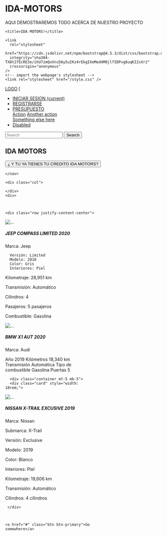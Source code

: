 # IDA-MOTORS
AQUI DEMOSTRAREMOS TODO ACERCA DE NUESTRO PROYECTO
<!DOCTYPE html>
<html lang="en">
  <head>
    <meta charset="utf-8" />
    <meta http-equiv="X-UA-Compatible" content="IE=edge" />
    <meta name="viewport" content="width=device-width, initial-scale=1" />

    <title>IDA MOTORS!</title>

    <link
      rel="stylesheet"
      href="https://cdn.jsdelivr.net/npm/bootstrap@4.5.3/dist/css/bootstrap.min.css"
      integrity="sha384-TX8t27EcRE3e/ihU7zmQxVncDAy5uIKz4rEkgIXeMed4M0jlfIDPvg6uqKI2xXr2"
      crossorigin="anonymous"
    />
    <!-- import the webpage's stylesheet -->
    <link rel="stylesheet" href="/style.css" />
  </head>
  <body>
    <nav class="navbar navbar-expand-lg navbar-light bg-light bg-dark navbar-dark">
      <a class="navbar-brand" href="#">LOGO</a>
       [</a>
        <div class="collapse navbar-collapse" id="navbarSupportedContent">
    <ul class="nav">
      <li class="nav-item active">
        <a class="nav-link" href="#">INICIAR SESION <span class="sr-only">(current)</span></a>
      </li>
      <li class="nav-item">
        <a class="nav-link" href="#">REGISTRARSE</a>
      </li>
      <li class="nav-item dropdown">
        <a class="nav-link dropdown-toggle" href="#" id="CREDITOS" role="button" data-toggle="dropdown" aria-haspopup="true" aria-expanded="false">
          PRESUPUESTO
        </a>
        <div class="dropdown-menu" aria-labelledby="navbarDropdown">
          <a class="dropdown-item" href="#">Action</a>
          <a class="dropdown-item" href="#">Another action</a>
          <div class="dropdown-divider"></div>
          <a class="dropdown-item" href="#">Something else here</a>
        </div>
      </li>
      <li class="nav-item">
        <a class="nav-link disabled" href="#" tabindex="-1" aria-disabled="true">Disabled</a>
      </li>
    </ul>
    <form class="form-inline my-2 my-lg-0">
      <input class="form-control mr-sm-2" type="search" placeholder="Search" aria-label="Search">
      <button class="btn btn-outline-success my-2 my-sm-0" type="submit">Search</button>
    </form>
  </div>
 <div class="cover justify-content-center">
   <h1>
     IDA MOTORS
   </h1>
    </div>
    <button class="btn btn-success">
      ¿ Y TU YA TIENES TU CREDITO IDA MOTORS?
    </button>
  
  
    
   
    
  </header>
  
  <section>
  
  

    
    
  </section>
    
    </nav>
<section>
  <div class="container mt-5 mb-5">
    
    <div class="col">
      
    </div>
    <div>
      
    
   
    <div class="row justify-content-center">
      
   
        
      
   <div class="card" style="width: 18rem;">
  <img src="https://cdn.glitch.com/2d519fbc-0be8-421a-b0ea-2d100a217fe6%2Frsz_travis-essinger-3v0fglkueya-unsplash.jpg?v=1604686897881" class="card-img-top" alt="...">
  <div class="card-body">
    <h5 class="card-title">JEEP COMPASS LIMITED 2020</h5>
    <p class="card-text"> Marca: Jeep 

      Versión: Limited
      Modelo: 2018
      Color: Gris
      Interiores: Piel

Kilometraje: 28,951 km

Transmisión: Automático

Cilindros: 4

Pasajeros: 5 pasajeros

Combustible: Gasolina
      </div>
      <div class="col">
      <div class="container mt-5 mb-5">
      <div class="card" style="width: 18rem;">
  <img src="https://cdn.glitch.com/2d519fbc-0be8-421a-b0ea-2d100a217fe6%2Frsz_hunter-newton-wxu6mkdryd8-unsplash.jpg?v=1604692129221" class="card-img-top" alt="...">
  <div class="card-body">
    <h5 class="card-title">BMW X1 AUT 2020</h5>
    <p class="card-text">Marca: Audi

Año 2019
Kilómetros 18,340 km
Transmisión Automática
Tipo de combustible Gasolina
Puertas 5
      
      <div class="container mt-5 mb-5">
      <div class="card" style="width: 18rem;">
  <img src="https://cdn.glitch.com/2d519fbc-0be8-421a-b0ea-2d100a217fe6%2Frsz_matthijs-waanders-iw0d_9whnf4-unsplash.jpg?v=1604690525830" class="card-img-top" alt="...">
  <div class="card-body">
    <h5 class="card-title">NISSAN X-TRAIL EXCUSIVE 2019</h5>
    <p class="card-text">Marca: Nissan

Submarca: X-Trail

Versión: Exclusive

Modelo: 2019

Color: Blanco

Interiores: Piel

Kilometraje: 19,606 km

Transmisión: Automático

Cilindros: 4 cilindros
      <div class="col">
    </p> 
 </div>     
 </div>
    
     </div>
        


    <a href="#" class="btn btn-primary">Go somewhere</a>
  </div>
</div>
    
   

</section>
         
  </body>
        
</html>
        


